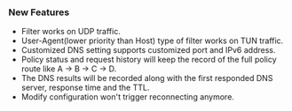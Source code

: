 ### New Features
* Filter works on UDP traffic.
* User-Agent(lower priority than Host) type of filter works on TUN traffic.
* Customized DNS setting supports customized port and IPv6 address.
* Policy status and request history will keep the record of the full policy route like A -> B -> C -> D.
* The DNS results will be recorded along with the first responded DNS server, response time and the TTL.
* Modify configuration won't trigger reconnecting anymore.
